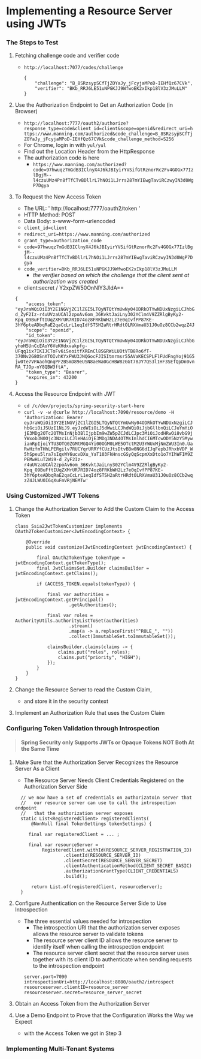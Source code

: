 # Implementing a Resource Server using JWTs

### The Steps to Test
1. Fetching challenge code and verifier code
   - ` http://localhost:7077/codes/challenge `
     ``` 
     {
         "challenge": "B_8SRzsypSCfTjZOYaJy_jFcyjaMPoD-IEHfQz67CVk",
         "verifier": "BKb_RRJ6LE51uNPGKJJ9WfwoEK2xIkp18lV3zJMuLLM"
     }
     ```
2. Use the Authorization Endpoint to Get an Authorization Code (in Browser)
   - ` http://localhost:7777/oauth2/authorize?response_type=code&client_id=client&scope=openid&redirect_uri=https://www.manning.com/authorized&code_challenge=B_8SRzsypSCfTjZOYaJy_jFcyjaMPoD-IEHfQz67CVk&code_challenge_method=S256 `
   - For Chrome, login in with ` yul/yul ` 
   - Find out the Location Header from the HttpResponse
   - The authorization code is here 
     - ` https://www.manning.com/authorized?code=97hwuqz7mGdB3IClnyX4J6kJBIyirYVSifGtRznorRc2Fv4GOGx77IzlBgjM--l4czuUMz4Pn8fTfCTvBDllrL7hNOi1LJrrs287mYIEwgTaviRCzwyIN3d0WgP7Dgya `
3. To Request the New Access Token 
    - The URL: ' http://localhost:7777/oauth2/token '
    - HTTP Method: POST
    - Data Body: x-www-form-urlencoded
    - ` client_id=client `
    - ` redirect_uri=https://www.manning.com/authorized `
    - ` grant_type=authorization_code `
    - ` code=97hwuqz7mGdB3IClnyX4J6kJBIyirYVSifGtRznorRc2Fv4GOGx77IzlBgjM--l4czuUMz4Pn8fTfCTvBDllrL7hNOi1LJrrs287mYIEwgTaviRCzwyIN3d0WgP7Dgya `
    - ` code_verifier=BKb_RRJ6LE51uNPGKJJ9WfwoEK2xIkp18lV3zJMuLLM `
        - _the verifier based on which the challenge that the client sent at authorization was created_
    - client:secret / Y2xpZW50OnNlY3JldA==

    ``` 
    {
        "access_token": "eyJraWQiOiI3Y2E1NGVjZC1lZGI5LTQyNTQtYmUwNy04ODRkOTYwNDUxNzgiLCJhbGciOiJSUzI1NiJ9.eyJzdWIiOiJ5dWwiLCJhdWQiOiJjbGllbnQiLCJuYmYiOjE3MDg2OTc2OTMsInNjb3BlIjpbIm9wZW5pZCJdLCJpc3MiOiJodHRwOi8vbG9jYWxob3N0Ojc3NzciLCJleHAiOjE3MDg3NDA4OTMsImlhdCI6MTcwODY5NzY5MywianRpIjoiYTU3OTQ0ZGMtMGQ4Yi00OGM0LWE5OTctM2U3YWUxMjNmZWU3In0.UaRwHzfmTHhLPERgilv7RUCYqrURRYfCUzJtsDtvBBw0NG6dIJqFepbJRhxbVDP_W5hSpeu5lra7sIqxWY6ucvDXu_YaT103FkHnscGSyQqScpmXxDto1o7YIhWFIM9ZPEMwHLuT2Wi9-d_ZyF2Iz-r4uUVzaUCAl2zpoAv6om_36KvktJaiLny302YClm4V9ZZRlgByKy2-Kpq_O9BuFftIUqZXMrUR7RID74oz8FRKbWH2Lz7e0qIvfPP87KE-3hY6pteADbqRaE2qaCcLrL1eqIdfSTSH2aRtrHRdtOLRXVmaU31J0uOz8CCb2wqzZ4JLWU0I6qXuFmVRjNEMTw",
        "scope": "openid",
        "id_token": "eyJraWQiOiI3Y2E1NGVjZC1lZGI5LTQyNTQtYmUwNy04ODRkOTYwNDUxNzgiLCJhbGciOiJSUzI1NiJ9.eyJzdWIiOiJ5dWwiLCJhdWQiOiJjbGllbnQiLCJhenAiOiJjbGllbnQiLCJhdXRoX3RpbWUiOjE3MDg2OTc2MTEsImlzcyI6Imh0dHA6Ly9sb2NhbGhvc3Q6Nzc3NyIsImV4cCI6MTcwODY5OTQ5MywiaWF0IjoxNzA4Njk3NjkzLCJqdGkiOiJhYjkwODEwMi0xYzI0LTQ0NTctYjZkZS1iZmE0ZGEwY2Q4NDkiLCJzaWQiOiJYSjROZVNELWppSlRuamc0Y1pQNFRPNDVHU2xyRXRBZTlQSWd6bTdaWENFIn0.P4axVh0rDWd89bV3DDcHHhbPFkJ_pE7DrQiBlXBg9Vt9JUGzumZRMT2-yhoH5UnCcEAoY6VeKHdxvakpfg-UFqq1ix7IKIJCToFv6iSeoitfXREnCl8SGRWiLUOtVTB8Ro6fT-370Nv2G8OSnXTOIvhKYxFWU3JNQGocFJISItmrmsr55AVaKECSPLFlFUdFngYoj91G5D7MF4g6KomHrDHXyuZQ-jw0te7VPAaohQnqPF2BSmD89eUSN8aeWa0GcHBW8zGGt78JY7QS3l1HF3SEfQpDn0vnTNaC3xc6rrFyMhYA7WbWEBVMWZSCZHcybW_-RA_TJOp-nY8QBW3ftA",
        "token_type": "Bearer",
        "expires_in": 43200
    }
    ```
4. Access the Resource Endpoint with JWT
   - ` cd /c/dev/projects/spring-security-start-here `
   - ` curl -v -w @curlw http://localhost:7090/resource/demo -H 'Authorization: Bearer eyJraWQiOiI3Y2E1NGVjZC1lZGI5LTQyNTQtYmUwNy04ODRkOTYwNDUxNzgiLCJhbGciOiJSUzI1NiJ9.eyJzdWIiOiJ5dWwiLCJhdWQiOiJjbGllbnQiLCJuYmYiOjE3MDg2OTc2OTMsInNjb3BlIjpbIm9wZW5pZCJdLCJpc3MiOiJodHRwOi8vbG9jYWxob3N0Ojc3NzciLCJleHAiOjE3MDg3NDA4OTMsImlhdCI6MTcwODY5NzY5MywianRpIjoiYTU3OTQ0ZGMtMGQ4Yi00OGM0LWE5OTctM2U3YWUxMjNmZWU3In0.UaRwHzfmTHhLPERgilv7RUCYqrURRYfCUzJtsDtvBBw0NG6dIJqFepbJRhxbVDP_W5hSpeu5lra7sIqxWY6ucvDXu_YaT103FkHnscGSyQqScpmXxDto1o7YIhWFIM9ZPEMwHLuT2Wi9-d_ZyF2Iz-r4uUVzaUCAl2zpoAv6om_36KvktJaiLny302YClm4V9ZZRlgByKy2-Kpq_O9BuFftIUqZXMrUR7RID74oz8FRKbWH2Lz7e0qIvfPP87KE-3hY6pteADbqRaE2qaCcLrL1eqIdfSTSH2aRtrHRdtOLRXVmaU31J0uOz8CCb2wqzZ4JLWU0I6qXuFmVRjNEMTw' `


### Using Customized JWT Tokens

1. Change the Authorization Server to Add the Custom Claim to the Access Token
   ``` 
   class Ssia2JwtTokenCustomizer implements OAuth2TokenCustomizer<JwtEncodingContext> {
   
       @Override
       public void customize(JwtEncodingContext jwtEncodingContext) {
   
           final OAuth2TokenType tokenType = jwtEncodingContext.getTokenType();
           final JwtClaimsSet.Builder claimsBuilder = jwtEncodingContext.getClaims();
   
           if (ACCESS_TOKEN.equals(tokenType)) {
   
               final var authorities = jwtEncodingContext.getPrincipal()
                       .getAuthorities();
   
               final var roles = AuthorityUtils.authorityListToSet(authorities)
                       .stream()
                       .map(a -> a.replaceFirst("^ROLE_", ""))
                       .collect(ImmutableSet.toImmutableSet());
   
               claimsBuilder.claims(claims -> {
                   claims.put("roles", roles);
                   claims.put("priority", "HIGH");
               });
           }
       }
   }
   ```

2. Change the Resource Server to read the Custom Claim, 
   - and store it in the security context 

3. Implement an Authorization Rule that uses the Custom Claim


### Configuring Token Validation through Introspection

> #### Spring Security only Supports JWTs or Opaque Tokens NOT Both At the Same Time

1. Make Sure that the Authorization Server Recognizes the Resource Server As a Client 
   - The Resource Server Needs Client Credentials Registered on the Authorization Server Side
   ``` 
     // we now have a set of credentials on authorizatoin server that 
     //   our resource server can use to call the introspection endpoint 
     //   that the authorization server exposes
     static List<RegisteredClient> registeredClients(
         @NonNull final TokenSettings tokenSettings) {

        final var registeredClient = ... ;

        final var resourceServer =
             RegisteredClient.withId(RESOURCE_SERVER_REGISTRATION_ID)
                     .clientId(RESOURCE_SERVER_ID)
                     .clientSecret(RESOURCE_SERVER_SECRET)
                     .clientAuthenticationMethod(CLIENT_SECRET_BASIC)
                     .authorizationGrantType(CLIENT_CREDENTIALS)
                     .build();

         return List.of(registeredClient, resourceServer);
     } 
   ```

2. Configure Authentication on the Resource Server Side to Use Introspection
   - The three essential values needed for introspection
     - The introspection URI that the authorization server exposes allows 
       the resource server to validate tokens
     - The resource server client ID allows the resource server to identify 
       itself when calling the introspection endpoint
     - The resource server client secret that the resource server uses together 
       with its client ID to authenticate when sending requests to the 
       introspection endpoint
     ``` 
     server.port=7090
     introspectionUri=http://localhost:8080/oauth2/introspect
     resourceserver.clientID=resource_server
     resourceserver.secret=resource_server_secret
     ```

3. Obtain an Access Token from the Authorization Server

4. Use a Demo Endpoint to Prove that the Configuration Works the Way we Expect 
   - with the Access Token we got in Step 3


### Implementing Multi-Tenant Systems